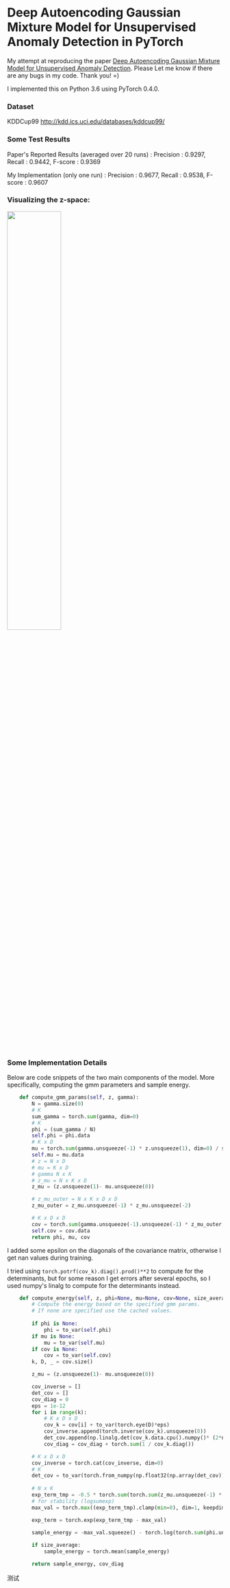 # Deep Autoencoding Gaussian Mixture Model for Unsupervised Anomaly Detection in PyTorch

My attempt at reproducing the paper [Deep Autoencoding Gaussian Mixture Model for Unsupervised Anomaly Detection](https://openreview.net/forum?id=BJJLHbb0-). Please Let me know if there are any bugs in my code. Thank you! =)

I implemented this on Python 3.6 using PyTorch 0.4.0.

### Dataset
KDDCup99 http://kdd.ics.uci.edu/databases/kddcup99/

### Some Test Results
Paper's Reported Results (averaged over 20 runs) : Precision : 0.9297, Recall : 0.9442, F-score : 0.9369

My Implementation (only one run) : Precision : 0.9677, Recall : 0.9538, F-score : 0.9607

### Visualizing the z-space:
<img src="https://github.com/danieltan07/dagmm/blob/master/z_space.png" width="50%"/>

### Some Implementation Details
Below are code snippets of the two main components of the model. More specifically, computing the gmm parameters and sample energy.

```python
    def compute_gmm_params(self, z, gamma):
        N = gamma.size(0)
        # K
        sum_gamma = torch.sum(gamma, dim=0)
        # K
        phi = (sum_gamma / N)
        self.phi = phi.data
        # K x D
        mu = torch.sum(gamma.unsqueeze(-1) * z.unsqueeze(1), dim=0) / sum_gamma.unsqueeze(-1)
        self.mu = mu.data
        # z = N x D
        # mu = K x D
        # gamma N x K
        # z_mu = N x K x D
        z_mu = (z.unsqueeze(1)- mu.unsqueeze(0))

        # z_mu_outer = N x K x D x D
        z_mu_outer = z_mu.unsqueeze(-1) * z_mu.unsqueeze(-2)

        # K x D x D
        cov = torch.sum(gamma.unsqueeze(-1).unsqueeze(-1) * z_mu_outer, dim = 0) / sum_gamma.unsqueeze(-1).unsqueeze(-1)
        self.cov = cov.data
        return phi, mu, cov
```   
I added some epsilon on the diagonals of the covariance matrix, otherwise I get nan values during training.

I tried using `torch.potrf(cov_k).diag().prod()**2` to compute for the determinants, but for some reason I get errors after several epochs, so I used numpy's linalg to compute for the determinants instead.

```python
    def compute_energy(self, z, phi=None, mu=None, cov=None, size_average=True):
        # Compute the energy based on the specified gmm params. 
        # If none are specified use the cached values.
        
        if phi is None:
            phi = to_var(self.phi)
        if mu is None:
            mu = to_var(self.mu)
        if cov is None:
            cov = to_var(self.cov)
        k, D, _ = cov.size()

        z_mu = (z.unsqueeze(1)- mu.unsqueeze(0))

        cov_inverse = []
        det_cov = []
        cov_diag = 0
        eps = 1e-12
        for i in range(k):
            # K x D x D
            cov_k = cov[i] + to_var(torch.eye(D)*eps)
            cov_inverse.append(torch.inverse(cov_k).unsqueeze(0))
            det_cov.append(np.linalg.det(cov_k.data.cpu().numpy()* (2*np.pi)))
            cov_diag = cov_diag + torch.sum(1 / cov_k.diag())

        # K x D x D
        cov_inverse = torch.cat(cov_inverse, dim=0)
        # K
        det_cov = to_var(torch.from_numpy(np.float32(np.array(det_cov))))
        
        # N x K
        exp_term_tmp = -0.5 * torch.sum(torch.sum(z_mu.unsqueeze(-1) * cov_inverse.unsqueeze(0), dim=-2) * z_mu, dim=-1)
        # for stability (logsumexp)
        max_val = torch.max((exp_term_tmp).clamp(min=0), dim=1, keepdim=True)[0]

        exp_term = torch.exp(exp_term_tmp - max_val)

        sample_energy = -max_val.squeeze() - torch.log(torch.sum(phi.unsqueeze(0) * exp_term / (torch.sqrt(det_cov)).unsqueeze(0), dim = 1) + eps)
        
        if size_average:
            sample_energy = torch.mean(sample_energy)

        return sample_energy, cov_diag
```
测试
